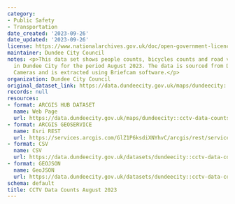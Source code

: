 ```yaml
---
category:
- Public Safety
- Transportation
date_created: '2023-09-26'
date_updated: '2023-09-26'
license: https://www.nationalarchives.gov.uk/doc/open-government-licence/version/3/
maintainer: Dundee City Council
notes: <p>This data set shows people counts, bicycles counts and road vehicle counts
  in Dundee City for the period August 2023. The data is sourced from Dundee's CCTV
  Cameras and is extracted using Briefcam software.</p>
organization: Dundee City Council
original_dataset_link: https://data.dundeecity.gov.uk/maps/dundeecity::cctv-data-counts-august-2023
records: null
resources:
- format: ARCGIS HUB DATASET
  name: Web Page
  url: https://data.dundeecity.gov.uk/maps/dundeecity::cctv-data-counts-august-2023
- format: ARCGIS GEOSERVICE
  name: Esri REST
  url: https://services.arcgis.com/GlZ1P6ksdiXNYhvC/arcgis/rest/services/CCTV_Data_Counts_August_2023/FeatureServer/0
- format: CSV
  name: CSV
  url: https://data.dundeecity.gov.uk/datasets/dundeecity::cctv-data-counts-august-2023.csv?where=1=1
- format: GEOJSON
  name: GeoJSON
  url: https://data.dundeecity.gov.uk/datasets/dundeecity::cctv-data-counts-august-2023.geojson?where=1=1
schema: default
title: CCTV Data Counts August 2023
---
```

